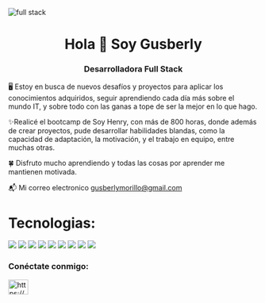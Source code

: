 
![full stack](https://user-images.githubusercontent.com/92122358/182977324-6d116fb8-0005-4eb4-b5f7-061dbe3a7d77.png)

<h1 align="center">Hola 👋 Soy Gusberly</h1>
<h3 align="center">Desarrolladora Full Stack</h3>

🖥️ Estoy en busca de nuevos desafíos y proyectos para aplicar los conocimientos adquiridos, seguir aprendiendo cada día más sobre el mundo IT, y sobre todo con las ganas a tope de ser la mejor en lo que hago.

✨Realicé el bootcamp de Soy Henry, con más de 800 horas, donde además de crear proyectos, pude desarrollar habilidades blandas, como la capacidad de adaptación, la motivación, y el trabajo en equipo, entre muchas otras.

🍀 Disfruto mucho aprendiendo y todas las cosas por aprender me mantienen motivada.

📬 Mi correo electronico gusberlymorillo@gmail.com

# Tecnologias:

<img src="https://img.shields.io/badge/-JavaScript-eed718?style=flat&logo=javascript&logoColor=ffffff"> <img src="https://img.shields.io/badge/-HTML5-E34F26?style=flat&logo=html5&logoColor=white"> <img src="https://img.shields.io/badge/-CSS3-1572B6?style=flat&logo=css3&logoColor=white"> <img src="https://img.shields.io/badge/-React-000000?style=flat&logo=react&logoColor=00c8ff"> <img src="https://img.shields.io/badge/-Redux-764ABC?style=flat&logo=redux&logoColor=white "> <img src="https://img.shields.io/badge/-Node.js-3C873A?style=flat&logo=Node.js&logoColor=white">  <img src="https://img.shields.io/badge/-Express.js-787878?style=flat"> <img src='https://img.shields.io/badge/-Postgrss-1E8EC2?logo=postgresql&logoColor=FFF'> <img src='https://img.shields.io/badge/-Sequelize-0A1183?logo=sequelize'> 

<h3 align="left">Conéctate conmigo:</h3>
<p align="left">
<a href="https://linkedin.com/in/https://www.linkedin.com/in/gusberly-morillo/" target="blank"><img align="center " src="https://raw.githubusercontent.com/rahuldkjain/github-profile-readme-generator/master/src/images/icons/Social/linked-in-alt.svg" alt="https://www .linkedin.com/in/gusberly-morillo/" height="30" width="40" /></a>
</p>













